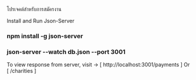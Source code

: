 โปรเจคต์สำหรับการสมัครงาน

Install and Run Json-Server

### npm install -g json-server
### json-server --watch db.json --port 3001
To view response from server, visit -> [ http://localhost:3001/payments ] Or [ /charities ]